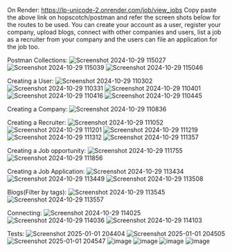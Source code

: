 On Render: https://lp-unicode-2.onrender.com/job/view_jobs
Copy paste the above link on hopscotch/postman and refer the screen shots below for the routes to be used.
You can create your account as a user, register your company, upload blogs, connect with other companies and users, list a job as a recruiter from your company and the users can file an application for the job too.


Postman Collections:
![Screenshot 2024-10-29 115027](https://github.com/user-attachments/assets/26265852-410a-4a73-b3c8-7ee0867f4070)
![Screenshot 2024-10-29 115039](https://github.com/user-attachments/assets/1d6a6466-f504-49eb-bd4c-b8387b84e3a3)
![Screenshot 2024-10-29 115046](https://github.com/user-attachments/assets/626d99d7-70fa-4978-9210-d65150942a97)

Creating a User:
![Screenshot 2024-10-29 110302](https://github.com/user-attachments/assets/805da702-d29f-41c0-9c80-1a9ad6785cc5)
![Screenshot 2024-10-29 110331](https://github.com/user-attachments/assets/c59fd7fb-9228-4211-9ed4-5f9ffc3010d2)
![Screenshot 2024-10-29 110401](https://github.com/user-attachments/assets/0ee610e3-a6ae-4c7b-8eb3-c37990cbcfce)
![Screenshot 2024-10-29 110416](https://github.com/user-attachments/assets/19e5fbd0-b90e-41ba-b6ee-e0329d395d3b)
![Screenshot 2024-10-29 110445](https://github.com/user-attachments/assets/6be108a1-05a0-4adf-ae38-0e3070550644)

Creating a Company:
![Screenshot 2024-10-29 110836](https://github.com/user-attachments/assets/9113d3ee-2e7b-46f8-affd-a120aaf200c0)

Creating a Recruiter:
![Screenshot 2024-10-29 111052](https://github.com/user-attachments/assets/a93e7678-496f-4f00-9886-7328bab05c5b)
![Screenshot 2024-10-29 111201](https://github.com/user-attachments/assets/f37d070e-619d-4663-b59f-9a42daf71ac3)
![Screenshot 2024-10-29 111219](https://github.com/user-attachments/assets/636eabd3-a918-41ee-9f43-8da021703919)
![Screenshot 2024-10-29 111312](https://github.com/user-attachments/assets/d5b6e439-b4d7-466e-bd4d-f224aabfd6a3)
![Screenshot 2024-10-29 111357](https://github.com/user-attachments/assets/879405ff-a158-48d3-b922-d8c1d21a2a04)

Creating a Job opportunity:
![Screenshot 2024-10-29 111755](https://github.com/user-attachments/assets/7bbf46cb-3e5d-4ab0-ac55-41d0e4e51e44)
![Screenshot 2024-10-29 111856](https://github.com/user-attachments/assets/7cdb1aa9-e3e1-492e-a88c-3b26debdbec4)

Creating a Job Application:
![Screenshot 2024-10-29 113434](https://github.com/user-attachments/assets/402159cc-4f20-4f7f-a0b0-40f16f5929c8)
![Screenshot 2024-10-29 113449](https://github.com/user-attachments/assets/2cef9426-107e-444e-86ce-fbf387fc0708)
![Screenshot 2024-10-29 113508](https://github.com/user-attachments/assets/4c18fabd-fc18-4f4c-a660-4f5ca3c57227)

Blogs(Filter by tags):
![Screenshot 2024-10-29 113545](https://github.com/user-attachments/assets/95365325-b32a-419c-9d96-ed180c0e0902)
![Screenshot 2024-10-29 113557](https://github.com/user-attachments/assets/11fe8fab-6a90-4696-8600-f339c599f07c)


Connecting:
![Screenshot 2024-10-29 114025](https://github.com/user-attachments/assets/f95e57fd-f547-49b2-a334-d5c923c55366)
![Screenshot 2024-10-29 114036](https://github.com/user-attachments/assets/918628ad-961e-47c0-8242-e78f677d5be4)
![Screenshot 2024-10-29 114103](https://github.com/user-attachments/assets/af11d387-42a5-4443-9aae-524983e07765)

Tests:
![Screenshot 2025-01-01 204404](https://github.com/user-attachments/assets/bfc9a526-9604-46f6-9559-58752faee820)
![Screenshot 2025-01-01 204505](https://github.com/user-attachments/assets/cd438117-ff96-4289-b6f0-fadc1c04d9d5)
![Screenshot 2025-01-01 204547](https://github.com/user-attachments/assets/e7698991-ae4b-45d4-84f0-5cc533597516)
![image](https://github.com/user-attachments/assets/ccfdbdf1-212f-4a88-a2e7-8bf53d706e33)
![image](https://github.com/user-attachments/assets/9c83f9a2-aaff-4ac1-9788-bba6059a34a3)
![image](https://github.com/user-attachments/assets/d73c15cd-f001-4911-8182-a9ff6fa4ed3b)
![image](https://github.com/user-attachments/assets/a0a1e142-32fb-4d79-9af1-cb8ba966138b)




